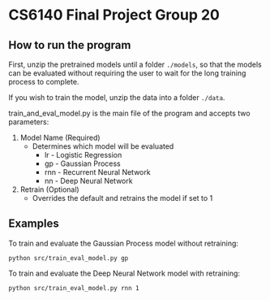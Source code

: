 # CS6140 Final Project Group 20

## How to run the program

First, unzip the pretrained models until a folder `./models`, so that the models can 
be evaluated without requiring the user to wait for the long training process to complete.

If you wish to train the model, unzip the data into a folder `./data`.

train_and_eval_model.py is the main file of the program and accepts two parameters:

1. Model Name (Required)
    * Determines which model will be evaluated
      * lr - Logistic Regression
      * gp - Gaussian Process
      * rnn - Recurrent Neural Network
      * nn - Deep Neural Network
3. Retrain (Optional)
   * Overrides the default and retrains the model if set to 1

## Examples

To train and evaluate the Gaussian Process model without retraining:
```commandline
python src/train_eval_model.py gp
```

To train and evaluate the Deep Neural Network model with retraining:
```commandline
python src/train_eval_model.py rnn 1
```